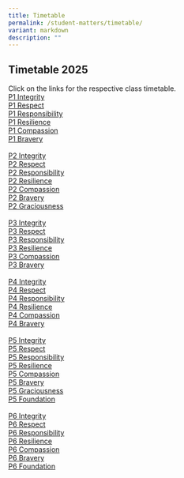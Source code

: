 ```yaml
---
title: Timetable
permalink: /student-matters/timetable/
variant: markdown
description: ""
---
```

Timetable 2025
-----------------------
Click on the links for the respective class timetable. <br>
[P1 Integrity](/files/Timetable/Current/P1_Integrity.pdf)<br>
[P1 Respect](/files/Timetable/Current/P1_Respect.pdf)<br>
[P1 Responsibility](/files/Timetable/Current/P1_Responsibility.pdf)<br>
[P1 Resilience](/files/Timetable/Current/P1_Resilience.pdf)<br>
[P1 Compassion](/files/Timetable/Current/P1_Compassion.pdf)<br>
[P1 Bravery](/files/Timetable/Current/P1_Bravery.pdf)<br>
<br>
[P2 Integrity](/files/Timetable/Current/P2_Integrity.pdf)<br>
[P2 Respect](/files/Timetable/Current/P2_Respect.pdf)<br>
[P2 Responsibility](/files/Timetable/Current/P2_Responsibility.pdf)<br>
[P2 Resilience](/files/Timetable/Current/P2_Resilience.pdf)<br>
[P2 Compassion](/files/Timetable/Current/P2_Compassion.pdf)<br>
[P2 Bravery](/files/Timetable/Current/P2_Bravery.pdf)<br>
[P2 Graciousness](/files/Timetable/Current/P2_Graciousness.pdf)<br>
<br>
[P3 Integrity](/files/Timetable/Current/P3_Integrity.pdf)<br>
[P3 Respect](/files/Timetable/Current/P3_Respect.pdf)<br>
[P3 Responsibility](/files/Timetable/Current/P3_Responsibility.pdf)<br>
[P3 Resilience](/files/Timetable/Current/P3_Resilience.pdf)<br>
[P3 Compassion](/files/Timetable/Current/P3_Compassion.pdf)<br>
[P3 Bravery](/files/Timetable/Current/P3_Bravery.pdf)<br>
<br>
[P4 Integrity](/files/Timetable/Current/P4_Integrity.pdf)<br>
[P4 Respect](/files/Timetable/Current/P4_Respect.pdf)<br>
[P4 Responsibility](/files/Timetable/Current/P4_Responsibility.pdf)<br>
[P4 Resilience](/files/Timetable/Current/P4_Resilience.pdf)<br>
[P4 Compassion](/files/Timetable/Current/P4_Compassion.pdf)<br>
[P4 Bravery](/files/Timetable/Current/P4_Bravery.pdf)<br>
<br>
[P5 Integrity](/files/Timetable/Current/P5_Integrity.pdf)<br>
[P5 Respect](/files/Timetable/Current/P5_Respect.pdf)<br>
[P5 Responsibility](/files/Timetable/Current/P5_Responsibility.pdf)<br>
[P5 Resilience](/files/Timetable/Current/P5_Resilience.pdf)<br>
[P5 Compassion](/files/Timetable/Current/P5_Compassion.pdf)<br>
[P5 Bravery](/files/Timetable/Current/P5_Bravery.pdf)<br>
[P5 Graciousness](/files/Timetable/Current/P5_Graciousness.pdf)<br>
[P5 Foundation](/files/Timetable/Current/P5_Foundation.pdf)<br>
<br>
[P6 Integrity](/files/Timetable/Current/P6_Integrity.pdf)<br>
[P6 Respect](/files/Timetable/Current/P6_Respect.pdf)<br>
[P6 Responsibility](/files/Timetable/Current/P6_Responsibility.pdf)<br>
[P6 Resilience](/files/Timetable/Current/P6_Resilience.pdf)<br>
[P6 Compassion](/files/Timetable/Current/P6_Compassion.pdf)<br>
[P6 Bravery](/files/Timetable/Current/P6_Bravery.pdf)<br>
[P6 Foundation](/files/Timetable/Current/P6_Foundation.pdf)<br>